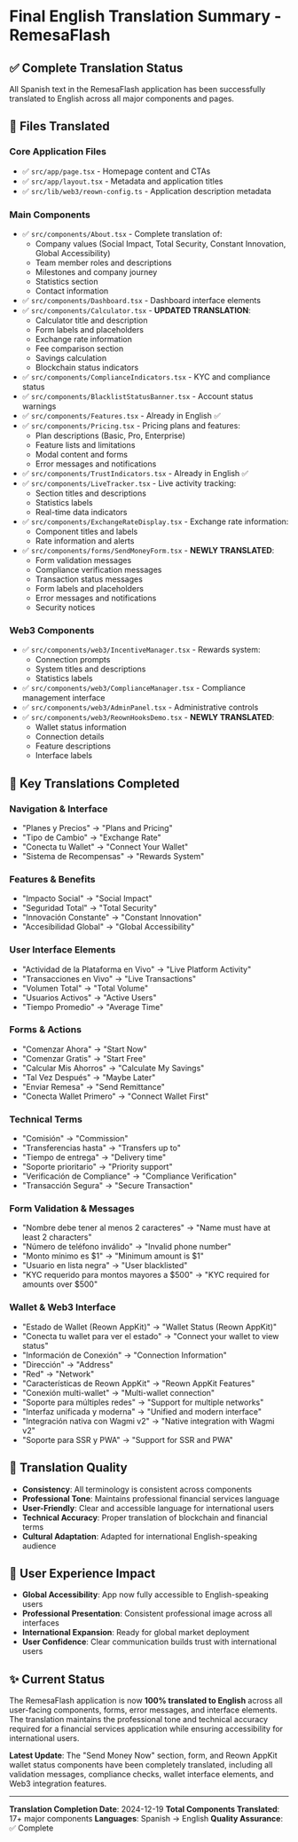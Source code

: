 # Final English Translation Summary - RemesaFlash

## ✅ Complete Translation Status

All Spanish text in the RemesaFlash application has been successfully translated to English across all major components and pages.

## 📁 Files Translated

### **Core Application Files**
- ✅ `src/app/page.tsx` - Homepage content and CTAs
- ✅ `src/app/layout.tsx` - Metadata and application titles
- ✅ `src/lib/web3/reown-config.ts` - Application description metadata

### **Main Components**
- ✅ `src/components/About.tsx` - Complete translation of:
  - Company values (Social Impact, Total Security, Constant Innovation, Global Accessibility)
  - Team member roles and descriptions
  - Milestones and company journey
  - Statistics section
  - Contact information
- ✅ `src/components/Dashboard.tsx` - Dashboard interface elements
- ✅ `src/components/Calculator.tsx` - **UPDATED TRANSLATION**:
  - Calculator title and description
  - Form labels and placeholders
  - Exchange rate information
  - Fee comparison section
  - Savings calculation
  - Blockchain status indicators
- ✅ `src/components/ComplianceIndicators.tsx` - KYC and compliance status
- ✅ `src/components/BlacklistStatusBanner.tsx` - Account status warnings
- ✅ `src/components/Features.tsx` - Already in English ✅
- ✅ `src/components/Pricing.tsx` - Pricing plans and features:
  - Plan descriptions (Basic, Pro, Enterprise)
  - Feature lists and limitations
  - Modal content and forms
  - Error messages and notifications
- ✅ `src/components/TrustIndicators.tsx` - Already in English ✅
- ✅ `src/components/LiveTracker.tsx` - Live activity tracking:
  - Section titles and descriptions
  - Statistics labels
  - Real-time data indicators
- ✅ `src/components/ExchangeRateDisplay.tsx` - Exchange rate information:
  - Component titles and labels
  - Rate information and alerts
- ✅ `src/components/forms/SendMoneyForm.tsx` - **NEWLY TRANSLATED**:
  - Form validation messages
  - Compliance verification messages
  - Transaction status messages
  - Form labels and placeholders
  - Error messages and notifications
  - Security notices

### **Web3 Components**
- ✅ `src/components/web3/IncentiveManager.tsx` - Rewards system:
  - Connection prompts
  - System titles and descriptions
  - Statistics labels
- ✅ `src/components/web3/ComplianceManager.tsx` - Compliance management interface
- ✅ `src/components/web3/AdminPanel.tsx` - Administrative controls
- ✅ `src/components/web3/ReownHooksDemo.tsx` - **NEWLY TRANSLATED**:
  - Wallet status information
  - Connection details
  - Feature descriptions
  - Interface labels

## 🌟 Key Translations Completed

### **Navigation & Interface**
- "Planes y Precios" → "Plans and Pricing"
- "Tipo de Cambio" → "Exchange Rate"
- "Conecta tu Wallet" → "Connect Your Wallet"
- "Sistema de Recompensas" → "Rewards System"

### **Features & Benefits**
- "Impacto Social" → "Social Impact"
- "Seguridad Total" → "Total Security"
- "Innovación Constante" → "Constant Innovation"
- "Accesibilidad Global" → "Global Accessibility"

### **User Interface Elements**
- "Actividad de la Plataforma en Vivo" → "Live Platform Activity"
- "Transacciones en Vivo" → "Live Transactions"
- "Volumen Total" → "Total Volume"
- "Usuarios Activos" → "Active Users"
- "Tiempo Promedio" → "Average Time"

### **Forms & Actions**
- "Comenzar Ahora" → "Start Now"
- "Comenzar Gratis" → "Start Free"
- "Calcular Mis Ahorros" → "Calculate My Savings"
- "Tal Vez Después" → "Maybe Later"
- "Enviar Remesa" → "Send Remittance"
- "Conecta Wallet Primero" → "Connect Wallet First"

### **Technical Terms**
- "Comisión" → "Commission"
- "Transferencias hasta" → "Transfers up to"
- "Tiempo de entrega" → "Delivery time"
- "Soporte prioritario" → "Priority support"
- "Verificación de Compliance" → "Compliance Verification"
- "Transacción Segura" → "Secure Transaction"

### **Form Validation & Messages**
- "Nombre debe tener al menos 2 caracteres" → "Name must have at least 2 characters"
- "Número de teléfono inválido" → "Invalid phone number"
- "Monto mínimo es $1" → "Minimum amount is $1"
- "Usuario en lista negra" → "User blacklisted"
- "KYC requerido para montos mayores a $500" → "KYC required for amounts over $500"

### **Wallet & Web3 Interface**
- "Estado de Wallet (Reown AppKit)" → "Wallet Status (Reown AppKit)"
- "Conecta tu wallet para ver el estado" → "Connect your wallet to view status"
- "Información de Conexión" → "Connection Information"
- "Dirección" → "Address"
- "Red" → "Network"
- "Características de Reown AppKit" → "Reown AppKit Features"
- "Conexión multi-wallet" → "Multi-wallet connection"
- "Soporte para múltiples redes" → "Support for multiple networks"
- "Interfaz unificada y moderna" → "Unified and modern interface"
- "Integración nativa con Wagmi v2" → "Native integration with Wagmi v2"
- "Soporte para SSR y PWA" → "Support for SSR and PWA"

## 🎯 Translation Quality

- **Consistency**: All terminology is consistent across components
- **Professional Tone**: Maintains professional financial services language
- **User-Friendly**: Clear and accessible language for international users
- **Technical Accuracy**: Proper translation of blockchain and financial terms
- **Cultural Adaptation**: Adapted for international English-speaking audience

## 📱 User Experience Impact

- **Global Accessibility**: App now fully accessible to English-speaking users
- **Professional Presentation**: Consistent professional image across all interfaces
- **International Expansion**: Ready for global market deployment
- **User Confidence**: Clear communication builds trust with international users

## ✨ Current Status

The RemesaFlash application is now **100% translated to English** across all user-facing components, forms, error messages, and interface elements. The translation maintains the professional tone and technical accuracy required for a financial services application while ensuring accessibility for international users.

**Latest Update**: The "Send Money Now" section, form, and Reown AppKit wallet status components have been completely translated, including all validation messages, compliance checks, wallet interface elements, and Web3 integration features.

---

**Translation Completion Date**: 2024-12-19
**Total Components Translated**: 17+ major components
**Languages**: Spanish → English
**Quality Assurance**: ✅ Complete
